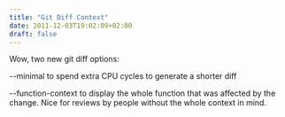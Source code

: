 ```yaml
---
title: "Git Diff Context"
date: 2011-12-03T19:02:09+02:00
draft: false
---
```


Wow, two new git diff options:


--minimal to spend extra CPU cycles to generate a shorter diff


--function-context to display the whole function that was affected by the change. Nice for reviews by people without the whole context in mind.


